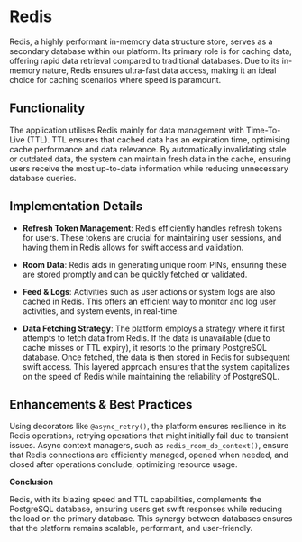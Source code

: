 # Redis


Redis, a highly performant in-memory data structure store, serves as a secondary database within our platform. Its primary role is for caching data, offering rapid data retrieval compared to traditional databases. Due to its in-memory nature, Redis ensures ultra-fast data access, making it an ideal choice for caching scenarios where speed is paramount.

## Functionality

The application utilises Redis mainly for data management with Time-To-Live (TTL). TTL ensures that cached data has an expiration time, optimising cache performance and data relevance. By automatically invalidating stale or outdated data, the system can maintain fresh data in the cache, ensuring users receive the most up-to-date information while reducing unnecessary database queries.

## Implementation Details

- **Refresh Token Management**: Redis efficiently handles refresh tokens for users. These tokens are crucial for maintaining user sessions, and having them in Redis allows for swift access and validation. 

- **Room Data**: Redis aids in generating unique room PINs, ensuring these are stored promptly and can be quickly fetched or validated.

- **Feed & Logs**: Activities such as user actions or system logs are also cached in Redis. This offers an efficient way to monitor and log user activities, and system events, in real-time.

- **Data Fetching Strategy**: The platform employs a strategy where it first attempts to fetch data from Redis. If the data is unavailable (due to cache misses or TTL expiry), it resorts to the primary PostgreSQL database. Once fetched, the data is then stored in Redis for subsequent swift access. This layered approach ensures that the system capitalizes on the speed of Redis while maintaining the reliability of PostgreSQL.

## Enhancements & Best Practices

Using decorators like `@async_retry()`, the platform ensures resilience in its Redis operations, retrying operations that might initially fail due to transient issues. Async context managers, such as `redis_room_db_context()`, ensure that Redis connections are efficiently managed, opened when needed, and closed after operations conclude, optimizing resource usage.

**Conclusion**

Redis, with its blazing speed and TTL capabilities, complements the PostgreSQL database, ensuring users get swift responses while reducing the load on the primary database. This synergy between databases ensures that the platform remains scalable, performant, and user-friendly.
